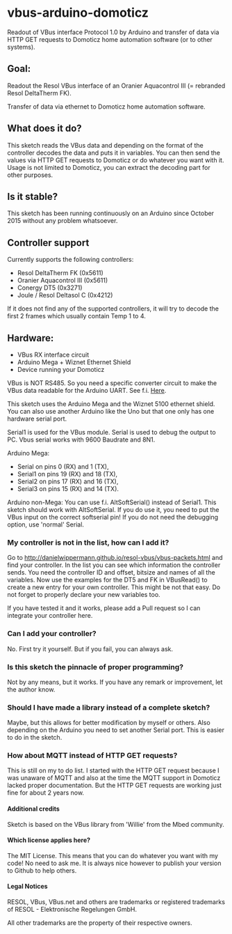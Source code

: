 # vbus-arduino-domoticz
Readout of VBus interface Protocol 1.0 by Arduino and transfer of data via HTTP GET requests to Domoticz home automation software (or to other systems).

## Goal:
Readout the Resol VBus interface of an Oranier Aquacontrol III (= rebranded Resol DeltaTherm FK).

Transfer of data via ethernet to Domoticz home automation software.

## What does it do?
This sketch reads the VBus data and depending on the format of the controller decodes the data and puts it in variables.
You can then send the values via HTTP GET requests to Domoticz or do whatever you want with it.
Usage is not limited to Domoticz, you can extract the decoding part for other purposes.

## Is it stable?
This sketch has been running continuously on an Arduino since October 2015 without any problem whatsoever.

## Controller support
Currently supports the following controllers:
* Resol DeltaTherm FK (0x5611)
* Oranier Aquacontrol III (0x5611)
* Conergy DT5 (0x3271)
* Joule / Resol Deltasol C (0x4212)

If it does not find any of the supported controllers, it will try to decode the first 2 frames which usually contain Temp 1 to 4.

## Hardware:
* VBus RX interface circuit
* Arduino Mega + Wiznet Ethernet Shield
* Device running your Domoticz

VBus is NOT RS485. So you need a specific converter circuit to make the VBus data readable for the Arduino UART.
See f.i. [Here](https://piamble.wordpress.com/tag/vbus/).

This sketch uses the Arduino Mega and the Wiznet 5100 ethernet shield.
You can also use another Arduino like the Uno but that one only has one hardware serial port.

Serial1 is used for the VBus module.
Serial is used to debug the output to PC. 
Vbus serial works with 9600 Baudrate and 8N1.

Arduino Mega:
* Serial  on pins  0 (RX)  and 1 (TX),
* Serial1 on pins 19 (RX) and 18 (TX),
* Serial2 on pins 17 (RX) and 16 (TX),
* Serial3 on pins 15 (RX) and 14 (TX). 

Arduino non-Mega:
You can use f.i. AltSoftSerial() instead of Serial1. This sketch should work with AltSoftSerial.
If you do use it, you need to put the VBus input on the correct softserial pin!
If you do not need the debugging option, use 'normal' Serial.

### My controller is not in the list, how can I add it?
Go to http://danielwippermann.github.io/resol-vbus/vbus-packets.html
and find your controller. In the list you can see which information the controller sends.
You need the controller ID and offset, bitsize and names of all the variables.
Now use the examples for the DT5 and FK in VBusRead() to create a new entry for your own controller.
This might be not that easy.
Do not forget to properly declare your new variables too.

If you have tested it and it works, please add a Pull request so I can integrate your controller here.

### Can I add your controller?
No. First try it yourself. But if you fail, you can always ask.

### Is this sketch the pinnacle of proper programming?
Not by any means, but it works.
If you have any remark or improvement, let the author know.

### Should I have made a library instead of a complete sketch?
Maybe, but this allows for better modification by myself or others. Also depending on the Arduino you need to set another Serial port. This is easier to do in the sketch.

### How about MQTT instead of HTTP GET requests?
This is still on my to do list.
I started with the HTTP GET request because I was unaware of MQTT and also at the time the MQTT support in Domoticz lacked proper documentation.
But the HTTP GET requests are working just fine for about 2 years now.

#### Additional credits
Sketch is based on the VBus library from 'Willie' from the Mbed community.

#### Which license applies here?
The MIT License. This means that you can do whatever you want with my code! No need to ask me.
It is always nice however to publish your version to Github to help others.

#### Legal Notices
RESOL, VBus, VBus.net and others are trademarks or registered trademarks of RESOL - Elektronische Regelungen GmbH.

All other trademarks are the property of their respective owners.
